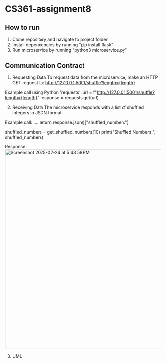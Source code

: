 # CS361-assignment8

## How to run
1. Clone repository and navigate to project folder
2. Install dependencies by running "pip install flask"
3. Run microservice by running "python3 microservice.py"

## Communication Contract
1. Requesting Data
To request data from the microservice, make an HTTP GET request to:
http://127.0.0.1:5001/shuffle?length={length}

Example call using Python 'requests':
url = f"http://127.0.0.1:5001/shuffle?length={length}"
response = requests.get(url)

2. Receiving Data
The microservice responds with a list of shuffled integers in JSON format

Example call:
    ....
    return response.json()["shuffled_numbers"]

shuffled_numbers = get_shuffled_numbers(10)
print("Shuffled Numbers:", shuffled_numbers)

Response:
<img width="643" alt="Screenshot 2025-02-24 at 5 43 58 PM" src="https://github.com/user-attachments/assets/66da0af6-2877-4a0b-a81c-f0aeb1970dff" />

3. UML
